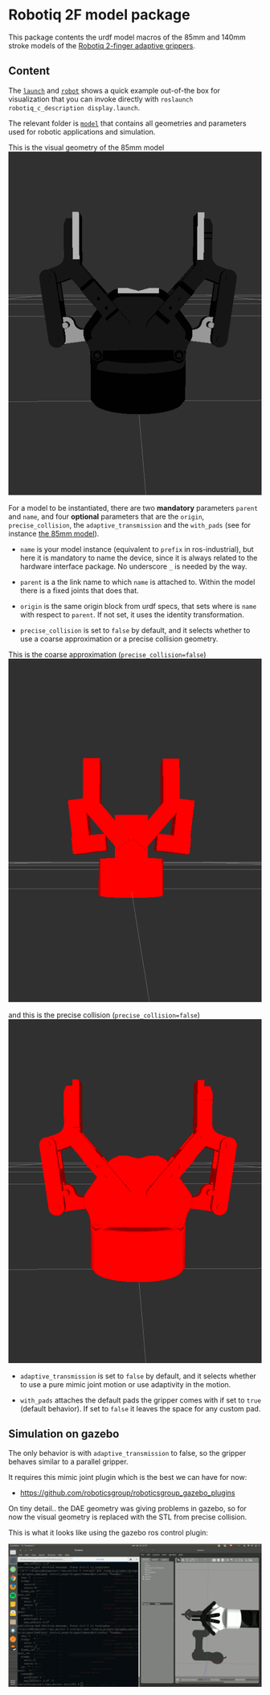 # Robotiq 2F model package

This package contents the urdf model macros of the 85mm and 140mm stroke models of the [Robotiq 2-finger adaptive grippers](http://robotiq.com/products/adaptive-robot-gripper/).

## Content

The [`launch`](launch) and [`robot`](robot) shows a quick example out-of-the box for visualization that you can invoke directly with `roslaunch robotiq_c_description display.launch`.

The relevant folder is [`model`](model) that contains all geometries and parameters used for robotic applications and simulation.

This is the visual geometry of the 85mm model       
![85mm](media/visual.png)

For a model to be instantiated, there are two __mandatory__ parameters `parent` and `name`, and four __optional__ parameters that are the `origin`, `precise_collision`, the `adaptive_transmission` and the `with_pads` (see for instance [the 85mm model](model/c85.urdf.xacro#L29)).

- `name` is your model instance (equivalent to `prefix` in ros-industrial), but here it is mandatory to name the device, since it is always related to the hardware interface package. No underscore `_` is needed by the way.

- `parent` is a the link name to which `name` is attached to. Within the model there is a fixed joints that does that.

- `origin` is the same origin block from urdf specs, that sets where is `name` with respect to `parent`. If not set, it uses the identity transformation.

- `precise_collision` is set to `false` by default, and it selects whether to use a coarse approximation or a precise collision geometry.

This is the coarse approximation (`precise_collision=false`)
![coarse](media/coarse_collision.png)

and this is the precise collision (`precise_collision=false`)
![precise](media/precise_collision.png)

- `adaptive_transmission` is set to `false` by default, and it selects whether to use a pure mimic joint motion or use adaptivity in the motion.

- `with_pads` attaches the default pads the gripper comes with if set to `true` (default behavior). If set to `false` it leaves the space for any custom pad.

## Simulation on gazebo

The only behavior is with `adaptive_transmission` to false, so the gripper behaves similar to a parallel gripper.

It requires this mimic joint plugin which is the best we can have for now:

* https://github.com/roboticsgroup/roboticsgroup_gazebo_plugins


On tiny detail.. the DAE geometry was giving problems in gazebo, so for now the visual geometry is replaced with the STL from precise collision.

This is what it looks like using the gazebo ros control plugin:

![animation](media/snapshots.gif)
